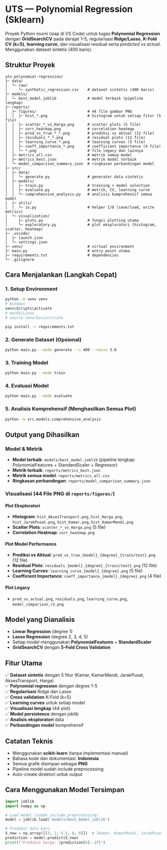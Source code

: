 # UTS — Polynomial Regression (Sklearn)

Proyek Python murni (siap di VS Code) untuk tugas **Polynomial Regression** dengan **GridSearchCV** pada derajat 1–5, regularisasi **Ridge/Lasso**, **K-Fold CV (k=5)**, **learning curve**, dan visualisasi residual serta _predicted vs actual_. Menggunakan dataset sintetis (400 baris).

## Struktur Proyek
```
uts-polynomial-regression/
├─ data/
│  └─ raw/
│     └─ synthetic_regression.csv    # dataset sintetis (400 baris)
├─ models/
│  └─ best_model.joblib              # model terbaik (pipeline lengkap)
├─ reports/
│  ├─ figures/                       # 44 file gambar PNG
│  │  ├─ hist_*.png                  # histogram untuk setiap fitur (5 file)
│  │  ├─ scatter_*_vs_Harga.png      # scatter plots (5 file)
│  │  ├─ corr_heatmap.png            # correlation heatmap
│  │  ├─ pred_vs_true_*_*.png        # prediksi vs aktual (12 file)
│  │  ├─ residuals_*_*.png           # residual plots (12 file)
│  │  ├─ learning_curve_*.png        # learning curves (5 file)
│  │  ├─ coeff_importance_*.png      # coefficient importance (4 file)
│  │  └─ *.png                       # file legacy dan lainnya
│  ├─ metrics_all.csv                # metrik semua model
│  ├─ metrics_best.json              # metrik model terbaik
│  └─ model_comparison_summary.json  # ringkasan perbandingan model
├─ src/
│  ├─ data/
│  │  └─ generate.py                 # generator data sintetis
│  ├─ models/
│  │  ├─ train.py                    # training + model selection
│  │  ├─ evaluate.py                 # metrik, CV, learning curve
│  │  └─ comprehensive_analysis.py   # analisis komprehensif semua model
│  ├─ utils/
│  │  └─ io.py                       # helper I/O (save/load, write metrics)
│  └─ visualization/
│     ├─ plots.py                    # fungsi plotting utama
│     └─ exploratory.py              # plot eksploratori (histogram, scatter, heatmap)
├─ .vscode/
│  ├─ launch.json
│  └─ settings.json
├─ venv/                             # virtual environment
├─ main.py                           # entry point utama
├─ requirements.txt                  # dependencies
└─ .gitignore
```

## Cara Menjalankan (Langkah Cepat)

### 1. Setup Environment
```bash
python -m venv venv
# Windows
venv\Scripts\activate
# macOS/Linux
# source venv/bin/activate

pip install -r requirements.txt
```

### 2. Generate Dataset (Opsional)
```bash
python main.py --mode generate --n 400 --noise 3.0
```

### 3. Training Model
```bash
python main.py --mode train
```

### 4. Evaluasi Model
```bash
python main.py --mode evaluate
```

### 5. Analisis Komprehensif (Menghasilkan Semua Plot)
```bash
python -m src.models.comprehensive_analysis
```

## Output yang Dihasilkan

### Model & Metrik
- **Model terbaik**: `models/best_model.joblib` (pipeline lengkap: PolynomialFeatures + StandardScaler + Regressor)
- **Metrik terbaik**: `reports/metrics_best.json`
- **Metrik semua model**: `reports/metrics_all.csv`
- **Ringkasan perbandingan**: `reports/model_comparison_summary.json`

### Visualisasi (44 File PNG di `reports/figures/`)

#### Plot Eksploratori
- **Histogram**: `hist_AksesTransport.png`, `hist_Harga.png`, `hist_JarakPusat.png`, `hist_Kamar.png`, `hist_KamarMandi.png`
- **Scatter Plots**: `scatter_*_vs_Harga.png` (5 file)
- **Correlation Heatmap**: `corr_heatmap.png`

#### Plot Model Performance
- **Prediksi vs Aktual**: `pred_vs_true_{model}_{degree}_{train/test}.png` (12 file)
- **Residual Plots**: `residuals_{model}_{degree}_{train/test}.png` (12 file)
- **Learning Curves**: `learning_curve_{model}_{degree}.png` (5 file)
- **Coefficient Importance**: `coeff_importance_{model}_{degree}.png` (4 file)

#### Plot Legacy
- `pred_vs_actual.png`, `residuals.png`, `learning_curve.png`, `model_comparison_r2.png`

## Model yang Dianalisis
- **Linear Regression** (degree 1)
- **Lasso Regression** (degree 2, 3, 4, 5)
- Setiap model menggunakan **PolynomialFeatures** + **StandardScaler**
- **GridSearchCV** dengan **5-Fold Cross Validation**

## Fitur Utama
✅ **Dataset sintetis** dengan 5 fitur (Kamar, KamarMandi, JarakPusat, AksesTransport, Harga)  
✅ **Polynomial regression** dengan degree 1-5  
✅ **Regularisasi** Ridge dan Lasso  
✅ **Cross validation** K-Fold (k=5)  
✅ **Learning curves** untuk setiap model  
✅ **Visualisasi lengkap** (44 plot)  
✅ **Model persistence** dengan joblib  
✅ **Analisis eksploratori** data  
✅ **Perbandingan model** komprehensif  

## Catatan Teknis
- Menggunakan **scikit-learn** (tanpa implementasi manual)
- Bahasa kode dan dokumentasi: **Indonesia**
- Semua grafik disimpan sebagai **PNG**
- Pipeline model sudah include preprocessing
- Auto-create direktori untuk output

## Cara Menggunakan Model Tersimpan
```python
import joblib
import numpy as np

# Load model (sudah include preprocessing)
model = joblib.load('models/best_model.joblib')

# Prediksi data baru
X_new = np.array([[3, 2, 5.5, 8, 0]])  # [Kamar, KamarMandi, JarakPusat, AksesTransport, dummy]
prediction = model.predict(X_new)
print(f"Prediksi harga: {prediction[0]:.2f}")
```
